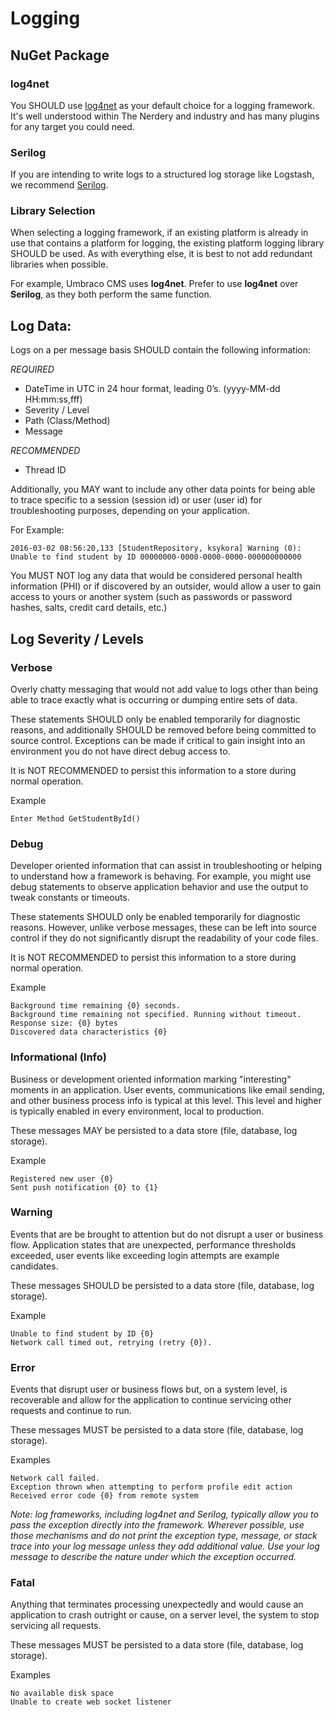 # Logging

## NuGet Package

### log4net

You SHOULD use [log4net](https://www.nuget.org/packages/log4net/) as your default
choice for a logging framework. It's well understood within The Nerdery and industry
and has many plugins for any target you could need.

### Serilog

If you are intending to write logs to a structured log storage like Logstash,
we recommend [Serilog](https://www.nuget.org/packages/Serilog/).

### Library Selection

When selecting a logging framework, if an existing platform is already in use
that contains a platform for logging, the existing platform logging library
SHOULD be used. As with everything else, it is best to not add redundant
libraries when possible.

For example, Umbraco CMS uses **log4net**. Prefer to use **log4net** over
**Serilog**, as they both perform the same function.

## Log Data:

Logs on a per message basis SHOULD contain the following information:

*REQUIRED*
* DateTime in UTC in 24 hour format, leading 0’s. (yyyy-MM-dd HH:mm:ss,fff)
* Severity / Level
* Path (Class/Method)
* Message

*RECOMMENDED*
* Thread ID

Additionally, you MAY want to include any other data points for being able to
trace specific to a session (session id) or user (user id) for troubleshooting
purposes, depending on your application.

For Example:

```
2016-03-02 08:56:20,133 [StudentRepository, ksykora] Warning (0): Unable to find student by ID 00000000-0000-0000-0000-000000000000
```

You MUST NOT log any data that would be considered personal health information
(PHI) or if discovered by an outsider, would allow a user to gain access to
yours or another system (such as passwords or password hashes, salts, credit
card details, etc.)

## Log Severity / Levels

### Verbose

Overly chatty messaging that would not add value to logs other than being able
to trace exactly what is occurring or dumping entire sets of data.

These statements SHOULD only be enabled temporarily for diagnostic reasons, and
additionally SHOULD be removed before being committed to source control.
Exceptions can be made if critical to gain insight into an environment you do
not have direct debug access to.

It is NOT RECOMMENDED to persist this information to a store during normal
operation.

Example

```
Enter Method GetStudentById()
```

### Debug

Developer oriented information that can assist in troubleshooting or helping to
understand how a framework is behaving. For example, you might use debug
statements to observe application behavior and use the output to tweak constants
or timeouts.

These statements SHOULD only be enabled temporarily for diagnostic reasons.
However, unlike verbose messages, these can be left into source control if they
do not significantly disrupt the readability of your code files.

It is NOT RECOMMENDED to persist this information to a store during normal
operation.

Example

```
Background time remaining {0} seconds.
Background time remaining not specified. Running without timeout.
Response size: {0} bytes
Discovered data characteristics {0}
```

### Informational (Info)

Business or development oriented information marking "interesting" moments in an
application.  User events, communications like email sending, and other business
process info is typical at this level.  This level and higher is typically
enabled in every environment, local to production.

These messages MAY be persisted to a data store (file, database, log storage).

Example

```
Registered new user {0}
Sent push notification {0} to {1}
```

### Warning

Events that are be brought to attention but do not disrupt a user or business
flow.  Application states that are unexpected, performance thresholds exceeded,
user events like exceeding login attempts are example candidates.

These messages SHOULD be persisted to a data store (file, database, log
storage).

Example

```
Unable to find student by ID {0}
Network call timed out, retrying (retry {0}).
```

### Error

Events that disrupt user or business flows but, on a system level, is
recoverable and allow for the application to continue servicing other requests
and continue to run.

These messages MUST be persisted to a data store (file, database, log storage).

Examples

```
Network call failed.
Exception thrown when attempting to perform profile edit action
Received error code {0} from remote system
```

*Note: log frameworks, including log4net and Serilog, typically allow you to
pass the exception directly into the framework. Wherever possible, use those
mechanisms and do not print the exception type, message, or stack trace into
your log message unless they add additional value. Use your log message to
describe the nature under which the exception occurred.*

### Fatal

Anything that terminates processing unexpectedly and would cause an application
to crash outright or cause, on a server level, the system to stop servicing all
requests.

These messages MUST be persisted to a data store (file, database, log storage).

Examples

```
No available disk space
Unable to create web socket listener
```
